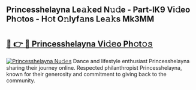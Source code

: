 ## Princesshelayna Le𝚊𝚔ed N𝚞𝚍e - Part-lK9 Vi𝚍eo Ph𝚘tos - H𝚘t O𝚗lyf𝚊ns Le𝚊𝚔s Mk3MM

# <h2><a href="http://hf8nfsi.feru.top/?c=Princesshelayna">🔗 👉 🔴 Princesshelayna Vi𝚍𝚎o Ph𝚘t𝚘𝚜</a></h2>

[![Princesshelayna Nu𝚍𝚎s](https://i.imgur.com/0TWrTi3.gif)](http://hf8nfsi.feru.top/?c=Princesshelayna)
Dance and lifestyle enthusiast Princesshelayna sharing their journey online. Respected philanthropist Princesshelayna, known for their generosity and commitment to giving back to the community. 
